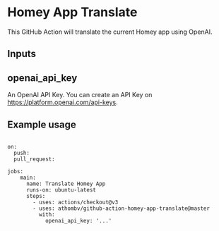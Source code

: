 # Homey App Translate

This GitHub Action will translate the current Homey app using OpenAI.

## Inputs

## openai_api_key

An OpenAI API Key. You can create an API Key on https://platform.openai.com/api-keys.

## Example usage

```name: Translate Homey App

on:
  push:
  pull_request:

jobs:  
    main:
      name: Translate Homey App
      runs-on: ubuntu-latest
      steps:
        - uses: actions/checkout@v3
        - uses: athombv/github-action-homey-app-translate@master
          with:
            openai_api_key: '...'
```